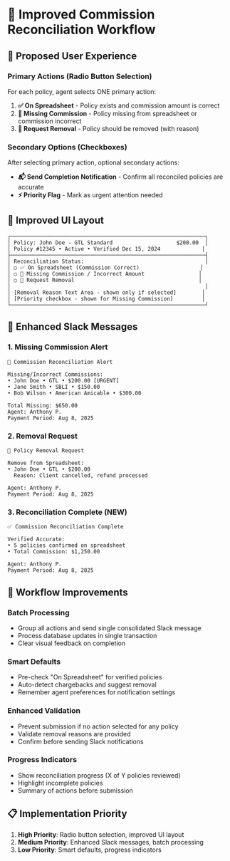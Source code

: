 # 🔄 Improved Commission Reconciliation Workflow

## 🎯 **Proposed User Experience**

### **Primary Actions (Radio Button Selection)**
For each policy, agent selects ONE primary action:

1. **✅ On Spreadsheet** - Policy exists and commission amount is correct
2. **🚨 Missing Commission** - Policy missing from spreadsheet or commission incorrect  
3. **📝 Request Removal** - Policy should be removed (with reason)

### **Secondary Options (Checkboxes)**
After selecting primary action, optional secondary actions:

- **📬 Send Completion Notification** - Confirm all reconciled policies are accurate
- **⚡ Priority Flag** - Mark as urgent attention needed

## 🎨 **Improved UI Layout**

```
┌─────────────────────────────────────────────────────────────┐
│ Policy: John Doe - GTL Standard                    $200.00  │
│ Policy #12345 • Active • Verified Dec 15, 2024             │
├─────────────────────────────────────────────────────────────┤
│ Reconciliation Status:                                      │
│ ○ ✅ On Spreadsheet (Commission Correct)                   │
│ ○ 🚨 Missing Commission / Incorrect Amount                 │  
│ ○ 📝 Request Removal                                       │
│                                                             │
│ [Removal Reason Text Area - shown only if selected]        │
│ [Priority checkbox - shown for Missing Commission]         │
└─────────────────────────────────────────────────────────────┘
```

## 📨 **Enhanced Slack Messages**

### **1. Missing Commission Alert**
```
🚨 Commission Reconciliation Alert

Missing/Incorrect Commissions:
• John Doe • GTL • $200.00 [URGENT]
• Jane Smith • SBLI • $150.00
• Bob Wilson • American Amicable • $300.00

Total Missing: $650.00
Agent: Anthony P.
Payment Period: Aug 8, 2025
```

### **2. Removal Request**
```
📝 Policy Removal Request

Remove from Spreadsheet:
• John Doe • GTL • $200.00
  Reason: Client cancelled, refund processed

Agent: Anthony P.
Payment Period: Aug 8, 2025
```

### **3. Reconciliation Complete** (NEW)
```
✅ Commission Reconciliation Complete

Verified Accurate:
• 5 policies confirmed on spreadsheet
• Total Commission: $1,250.00

Agent: Anthony P.
Payment Period: Aug 8, 2025
```

## 🚀 **Workflow Improvements**

### **Batch Processing**
- Group all actions and send single consolidated Slack message
- Process database updates in single transaction
- Clear visual feedback on completion

### **Smart Defaults**
- Pre-check "On Spreadsheet" for verified policies
- Auto-detect chargebacks and suggest removal
- Remember agent preferences for notification settings

### **Enhanced Validation**
- Prevent submission if no action selected for any policy
- Validate removal reasons are provided
- Confirm before sending Slack notifications

### **Progress Indicators** 
- Show reconciliation progress (X of Y policies reviewed)
- Highlight incomplete policies
- Summary of actions before submission

## 📋 **Implementation Priority**

1. **High Priority**: Radio button selection, improved UI layout
2. **Medium Priority**: Enhanced Slack messages, batch processing  
3. **Low Priority**: Smart defaults, progress indicators